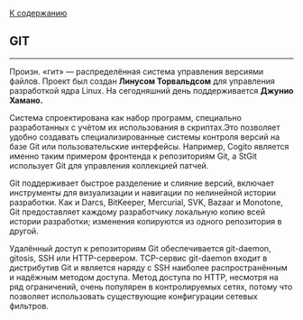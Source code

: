 [ К содержанию](./readme.md)

**GIT**
---

---

Произн. «гит» — распределённая система управления версиями файлов. Проект был создан **Линусом Торвальдсом** для управления разработкой ядра Linux. На сегодняшний день поддерживается **Джунио Хамано.**

Система спроектирована как набор программ, специально разработанных с учётом их использования в скриптах.Это позволяет удобно создавать специализированные системы контроля версий на базе Git или пользовательские  интерфейсы. Например, Cogito является именно таким примером фронтенда к репозиториям Git, а StGit использует Git для управления коллекцией патчей.

Git поддерживает быстрое разделение и слияние версий, включает инструменты для визуализации и навигации по нелинейной истории разработки. Как и Darcs, BitKeeper, Mercurial, SVK, Bazaar и Monotone, Git предоставляет каждому разработчику локальную копию всей истории разработки; изменения копируются из одного репозитория в другой.

Удалённый доступ к репозиториям Git обеспечивается git-daemon, gitosis, SSH или HTTP-сервером. TCP-сервис git-daemon входит в дистрибутив Git и является наряду с SSH наиболее распространённым и надёжным методом доступа. Метод доступа по HTTP, несмотря на ряд ограничений, очень популярен в контролируемых сетях, потому что позволяет использовать существующие конфигурации сетевых фильтров.